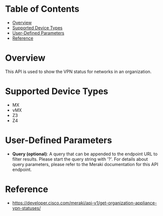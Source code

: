 # Table of Contents
- [Overview](#overview)
- [Supported Device Types](#supported-device-types)
- [User-Defined Parameters](#user-defined-parameters)
- [Reference](#reference)

# Overview <a name="overview"></a>
This API is used to show the VPN status for networks in an organization.



# Supported Device Types <a name="supported-device-types"></a>
* MX
* vMX
* Z3
* Z4

# User-Defined Parameters <a name="user-defined-parameters"></a>
* <b>Query (optional)</b>: A query that can be appended to the endpoint URL to filter results. Please start the query string with '?'. For details about query parameters, please refer to the Meraki documentation for this API endpoint.

# Reference <a name="reference"></a>
* https://developer.cisco.com/meraki/api-v1/get-organization-appliance-vpn-statuses/